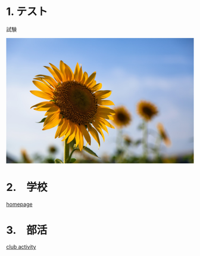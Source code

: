 # 1. テスト 

試験

![](./himawari.jpg "ポップアップ文字") 

# 2.　学校
[homepage](https://www.hakodate-ct.ac.jp/)
# 3.　部活
[club activity](https://www.hakodate-ct.ac.jp/life/club)
